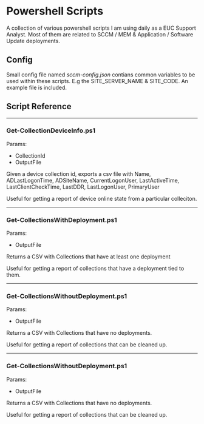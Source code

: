 # Powershell Scripts

A collection of various powershell scripts I am using daily as a EUC Support Analyst. Most of them are related to SCCM / MEM & Application / Software Update deployments.

## Config

Small config file named _sccm-config.json_ contians common variables to be used within these scripts. E.g the SITE_SERVER_NAME & SITE_CODE. An example file is included.

## Script Reference

---

### Get-CollectionDeviceInfo.ps1

Params:

- CollectionId
- OutputFile

Given a device collection id, exports a csv file with Name, ADLastLogonTime, ADSiteName, CurrentLogonUser, LastActiveTime, LastClientCheckTime, LastDDR, LastLogonUser, PrimaryUser

Useful for getting a report of device online state from a particular colleciton.

---

### Get-CollectionsWithDeployment.ps1

Params:

- OutputFile

Returns a CSV with Collections that have at least one deployment

Useful for getting a report of collections that have a deployment tied to them.

---

### Get-CollectionsWithoutDeployment.ps1

Params:

- OutputFile

Returns a CSV with Collections that have no deployments.

Useful for getting a report of collections that can be cleaned up.

---

### Get-CollectionsWithoutDeployment.ps1

Params:

- OutputFile

Returns a CSV with Collections that have no deployments.

Useful for getting a report of collections that can be cleaned up.
